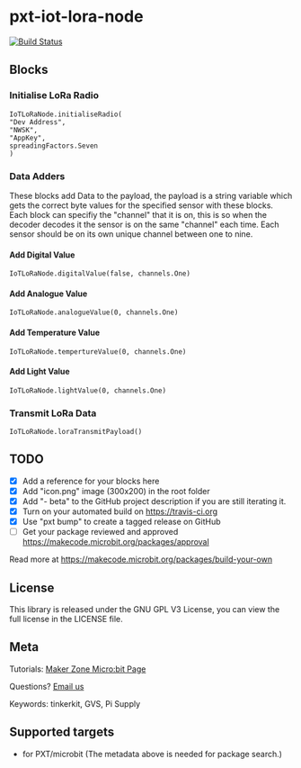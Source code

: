 # pxt-iot-lora-node
[![Build Status](https://travis-ci.org/PiSupply/pxt-iot-lora-node.svg?branch=master)](https://travis-ci.org/PiSupply/pxt-iot-lora-node)

## Blocks

### Initialise LoRa Radio
```sig
IoTLoRaNode.initialiseRadio(
"Dev Address",
"NWSK",
"AppKey",
spreadingFactors.Seven
)
```

### Data Adders
These blocks add Data to the payload, the payload is a string variable which gets the correct byte values for the specified sensor with these blocks.
Each block can specifiy the "channel" that it is on, this is so when the decoder decodes it the sensor is on the same "channel" each time.
Each sensor should be on its own unique channel between one to nine.
#### Add Digital Value
```sig
IoTLoRaNode.digitalValue(false, channels.One)
```

#### Add Analogue Value
```sig
IoTLoRaNode.analogueValue(0, channels.One)
```

#### Add Temperature Value
```sig
IoTLoRaNode.tempertureValue(0, channels.One)
```

#### Add Light Value
```sig
IoTLoRaNode.lightValue(0, channels.One)
```

### Transmit LoRa Data
```sig
IoTLoRaNode.loraTransmitPayload()
```

## TODO

- [X] Add a reference for your blocks here
- [X] Add "icon.png" image (300x200) in the root folder
- [X] Add "- beta" to the GitHub project description if you are still iterating it.
- [X] Turn on your automated build on https://travis-ci.org
- [X] Use "pxt bump" to create a tagged release on GitHub
- [ ] Get your package reviewed and approved https://makecode.microbit.org/packages/approval

Read more at https://makecode.microbit.org/packages/build-your-own

## License
This library is released under the GNU GPL V3 License, you can view the full license in the LICENSE file.


## Meta

Tutorials: [Maker Zone Micro:bit Page](http://learn.pi-supply.com/make)

Questions? [Email us](mailto:sales@pi-supply.com)

Keywords: tinkerkit, GVS, Pi Supply

## Supported targets

* for PXT/microbit
(The metadata above is needed for package search.)
